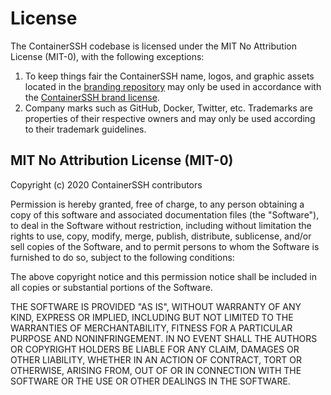 # License

The ContainerSSH codebase is licensed under the MIT No Attribution License (MIT-0), with the following exceptions:

1. To keep things fair the ContainerSSH name, logos, and graphic assets located in the [branding repository](https://github.com/ContainerSSH/branding/) may only be used in accordance with the [ContainerSSH brand license](https://github.com/ContainerSSH/branding/blob/main/LICENSE.md).
2. Company marks such as GitHub, Docker, Twitter, etc. Trademarks are properties of their respective owners and may only be used according to their trademark guidelines.

## MIT No Attribution License (MIT-0)

Copyright (c) 2020 ContainerSSH contributors

Permission is hereby granted, free of charge, to any person obtaining a copy of this software and associated documentation files (the "Software"), to deal in the Software without restriction, including without limitation the rights to use, copy, modify, merge, publish, distribute, sublicense, and/or sell copies of the Software, and to permit persons to whom the Software is furnished to do so, subject to the following conditions:

The above copyright notice and this permission notice shall be included in all copies or substantial portions of the Software.

THE SOFTWARE IS PROVIDED "AS IS", WITHOUT WARRANTY OF ANY KIND, EXPRESS OR IMPLIED, INCLUDING BUT NOT LIMITED TO THE WARRANTIES OF MERCHANTABILITY, FITNESS FOR A PARTICULAR PURPOSE AND NONINFRINGEMENT. IN NO EVENT SHALL THE AUTHORS OR COPYRIGHT HOLDERS BE LIABLE FOR ANY CLAIM, DAMAGES OR OTHER LIABILITY, WHETHER IN AN ACTION OF CONTRACT, TORT OR OTHERWISE, ARISING FROM, OUT OF OR IN CONNECTION WITH THE SOFTWARE OR THE USE OR OTHER DEALINGS IN THE SOFTWARE.
